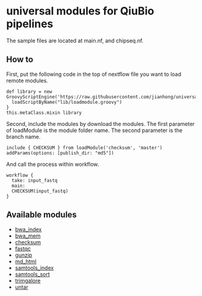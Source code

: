 # universal modules for QiuBio pipelines

The sample files are located at main.nf, and chipseq.nf.

## How to

First, put the following code in the top of nextflow file you want to load remote modules.

```nextflow
def library = new GroovyScriptEngine('https://raw.githubusercontent.com/jianhong/universalModule/master/').with{
  loadScriptByName("lib/loadmodule.groovy")
}
this.metaClass.mixin library
```

Second, include the modules by download the modules.
The first parameter of loadModule is the module folder name.
The second parameter is the branch name.

```nextflow
include { CHECKSUM } from loadModule('checksum', 'master') addParams(options: [publish_dir: "md5"])

```

And call the process within workflow.

```nextflow
workflow {
  take: input_fastq
  main:
  CHECKSUM(input_fastq)
}
```

## Available modules

- [bwa_index](https://jianhong.github.io/universalModule/bwa_index.html)
- [bwa_mem](https://jianhong.github.io/universalModule/bwa_mem.html)
- [checksum](https://jianhong.github.io/universalModule/checksum.html)
- [fastqc](https://jianhong.github.io/universalModule/fastqc.html)
- [gunzip](https://jianhong.github.io/universalModule/gunzip.html)
- [md_html](https://jianhong.github.io/universalModule/md_html.html)
- [samtools_index](https://jianhong.github.io/universalModule/samtools_index.html)
- [samtools_sort](https://jianhong.github.io/universalModule/samtools_sort.html)
- [trimgalore](https://jianhong.github.io/universalModule/trimgalore.html)
- [untar](https://jianhong.github.io/universalModule/untar.html)
